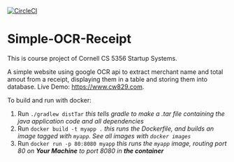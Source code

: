 [![CircleCI](https://circleci.com/gh/Pod5GS/Simple-OCR-Receipt.svg?style=svg)](https://circleci.com/gh/Pod5GS/Simple-OCR-Receipt)


Simple-OCR-Receipt
============
This is course project of Cornell CS 5356 Startup Systems.

A simple website using google OCR api to extract merchant name and total amout from a receipt, displaying them in a table and storing them into database. Live Demo: https://www.cw829.com.

To build and run with docker:
1. Run `./gradlew distTar` _this tells gradle to make a .tar file containing the java application code and all dependencies_
2. Run `docker build -t myapp .` _this runs the Dockerfile, and builds an image tagged with `myapp`.  See all images with `docker images`_
3. Run `docker run -p 80:8080 myapp` _this runs the `myapp` image, routing port 80 on **Your Machine** to port 8080 in **the container**_
